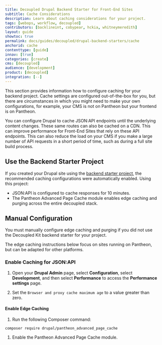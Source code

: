```yaml
---
title: Decoupled Drupal Backend Starter for Front-End Sites
subtitle: Cache Considerations
description: Learn about caching considerations for your project.
tags: [webops, workflow, decoupled]
contributors: [backlineint, cobypear, hckia, whitneymeredith]
layout: guide
showtoc: true
permalink: docs/guides/decoupled/drupal-backend-starters/cache
anchorid: cache
contenttype: [guide]
innav: [true]
categories: [create]
cms: [decoupled]
audience: [development]
product: [decoupled]
integration: [--]
---
```


This section provides information how to configure caching for your backend project. Cache settings are configured out-of-the-box for you, but there are circumstances in which you might need to make your own configurations, for example, your CMS is not on Pantheon but your frontend is on Pantheon.

You can configure Drupal to cache JSON:API endpoints until the underlying content changes. These same routes can also be cached on a CDN. This can improve performance for Front-End Sites that rely on these API endpoints. This can also reduce the load on your CMS if you make a large number of API requests in a short period of time, such as during a full site build process.

## Use the Backend Starter Project

If you created your Drupal site using the
[backend starter project](/guides/decoupled/drupal-backend-starters/create), the recommended caching configurations were automatically enabled. Using this project:

- JSON:API is configured to cache responses for 10 minutes.
- The Pantheon Advanced Page Cache module enables edge caching
  and purging across the entire decoupled stack.

## Manual Configuration

You must manually configure edge caching and purging if you did not use the Decoupled Kit backend starter for your project.

The edge caching instructions below focus on sites running on Pantheon, but can be adapted for other platforms.

### Enable Caching for JSON:API

1. Open your **Drupal Admin** page, select **Configuration**, select **Development**, and then select **Performance** to access the **Performance settings** page.

1. Set the `Browser and proxy cache maximum age` to a value greater than zero.

#### Enable Edge Caching

1. Run the following Composer command:

  ```bash{promptUser: user}
  composer require drupal/pantheon_advanced_page_cache
  ```

1. Enable the Pantheon Advanced Page Cache module.